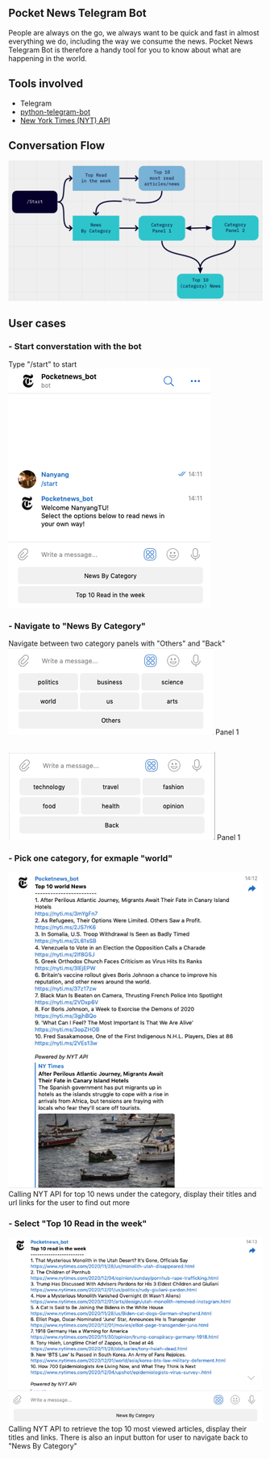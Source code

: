 ## Pocket News Telegram Bot

People are always on the go, we always want to be quick and fast in almost everything we do, including the way we consume the news. Pocket News Telegram Bot is therefore a handy tool for you to know about what are happening in the world. 

## Tools involved
- Telegram
- [python-telegram-bot](https://github.com/python-telegram-bot/python-telegram-bot)
- [New York Times (NYT) API](https://developer.nytimes.com/apis)


## Conversation Flow
<img src="./images/flow.png">

## User cases
### - Start converstation with the bot
Type "/start" to start
<img src="./images/start_command.png">


### - Navigate to "News By Category"
Navigate between two category panels with "Others" and "Back"
<br>
<img src="./images/News_by_cat1.png">
Panel 1 


<br>

<img src="./images/News_by_cat2.png">
Panel 1

### - Pick one category, for exmaple "world"

<img src="./images/world.png">
Calling NYT API for top 10 news under the category, display their titles and url links for the user to find out more


### - Select "Top 10 Read in the week"
<img src="./images/topview.png">
Calling NYT API to retrieve the top 10 most viewed articles, display their titles and links.
There is also an input button for user to navigate back to "News By Category"
